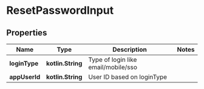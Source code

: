 
# ResetPasswordInput

## Properties
Name | Type | Description | Notes
------------ | ------------- | ------------- | -------------
**loginType** | **kotlin.String** | Type of login like email/mobile/sso | 
**appUserId** | **kotlin.String** | User ID based on loginType | 



